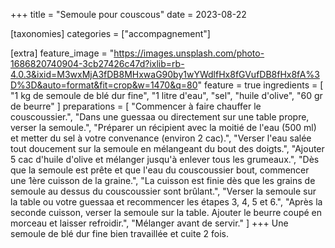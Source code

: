 +++
title = "Semoule pour couscous"
date = 2023-08-22

[taxonomies]
categories = ["accompagnement"]

[extra]
feature_image = "https://images.unsplash.com/photo-1686820740904-3cb27426c47d?ixlib=rb-4.0.3&ixid=M3wxMjA3fDB8MHxwaG90by1wYWdlfHx8fGVufDB8fHx8fA%3D%3D&auto=format&fit=crop&w=1470&q=80"
feature = true
ingredients = [
  "1 kg de semoule de blé dur fine",
  "1 litre d'eau",
  "sel",
  "huile d'olive",
  "60 gr de beurre"
]
preparations = [
  "Commencer à faire chauffer le couscoussier.",
  "Dans une guessaa ou directement sur une table propre, verser la semoule.",
  "Préparer un récipient avec la moitié de l'eau (500 ml) et metter du sel à votre convenance (environ 2 cac).",
  "Verser l'eau salée tout doucement sur la semoule en mélangeant du bout des doigts.",
  "Ajouter 5 cac d'huile d'olive et mélanger jusqu'à enlever tous les grumeaux.",
  "Dès que la semoule est prête et que l'eau du couscoussier bout, commencer une 1ère cuisson de la graine.",
  "La cuisson est finie dès que les grains de semoule au dessus du couscoussier sont brûlant.",
  "Verser la semoule sur la table ou votre guessaa et recommencer les étapes 3, 4, 5 et 6.",
  "Après la seconde cuisson, verser la semoule sur la table. Ajouter le beurre coupé en morceau et laisser refroidir.",
  "Mélanger avant de servir."
]
+++
Une semoule de blé dur fine bien travaillée et cuite 2 fois.
